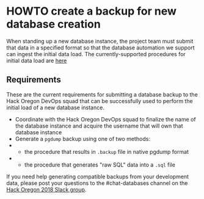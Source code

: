 # HOWTO create a backup for new database creation

When standing up a new database instance, the project team must submit that data in a specified format so that the database automation we support can ingest the initial data load.  The currently-supported procedures for initial data load are [here](https://github.com/hackoregon/civic-devops/blob/master/docs/HOWTO-rebuild-the-centralized-database-service.md#restore-databases-from-backup)

## Requirements

These are the current requirements for submitting a database backup to the Hack Oregon DevOps squad that can be successfully used to perform the initial load of a new database instance.

* Coordinate with the Hack Oregon DevOps squad to finalize the name of the database instance and acquire the username that will own that database instance
* Generate a `pgdump` backup using one of two methods:
* * the procedure that results in `.backup` file in native pgdump format
* * the procedure that generates "raw SQL" data into a `.sql` file

If you need help generating compatible backups from your development data, please post your questions to the #chat-databases channel on the [Hack Oregon 2018 Slack group](https://hackoregon2018.slack.com).